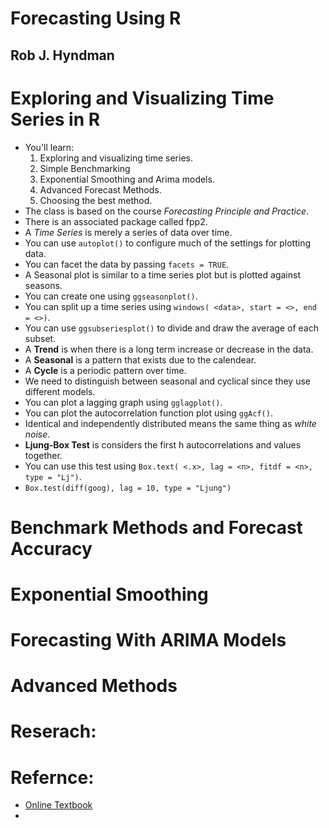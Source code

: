 # Forecasting Using R
## Rob J. Hyndman

# Exploring and Visualizing Time Series in R
- You'll learn:
  1. Exploring and visualizing time series.
  2. Simple Benchmarking
  3. Exponential Smoothing and Arima models.
  4. Advanced Forecast Methods.
  5. Choosing the best method.
- The class is based on the course *Forecasting Principle and Practice*.
- There is an associated package called fpp2.
- A *Time Series* is merely a series of data over time.
- You can use `autoplot()` to configure much of the settings for plotting data.
- You can facet the data by passing `facets = TRUE`.
- A Seasonal plot is similar to a time series plot but is plotted against seasons.
- You can create one using `ggseasonplot()`.
- You can split up a time series using `windows( <data>, start = <>, end = <>)`.
- You can use `ggsubseriesplot()` to divide and draw the average of each subset.
- A **Trend** is when there is a long term increase or decrease in the data.
- A **Seasonal** is a pattern that exists due to the calendear.
- A **Cycle** is a periodic pattern over time.
- We need to distinguish between seasonal and cyclical since they use different models.
- You can plot a lagging graph using `gglagplot()`.
- You can plot the autocorrelation function plot using `ggAcf()`.
- Identical and independently distributed means the same thing as *white noise*.
- **Ljung-Box Test** is considers the first h autocorrelations and values together.
- You can use this test using `Box.text( <.x>, lag = <n>, fitdf = <n>, type = "Lj")`.
- `Box.test(diff(goog), lag = 10, type = "Ljung")`

# Benchmark Methods and Forecast Accuracy

# Exponential Smoothing

# Forecasting With ARIMA Models

# Advanced Methods

# Reserach:


# Refernce:
- [Online Textbook]( http://otexts.org/fpp2/)
-
